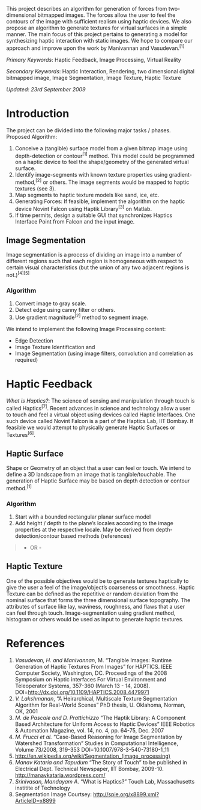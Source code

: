 

This project describes an algorithm for generation of forces from two-dimensional bitmapped images. The forces allow the user to feel the contours of the image with sufficient realism using haptic devices. We also propose an algorithm to generate textures for virtual surfaces in a simple manner. The main focus of this project pertains to generating a model for synthesizing haptic interaction with static images. We hope to compare our approach and improve upon the work by Manivannan and Vasudevan.<sup>[1]</sup>

_Primary Keywords_: Haptic Feedback, Image Processing, Virtual Reality

_Secondary Keywords_: Haptic Interaction, Rendering, two dimensional digital bitmapped image, Image Segmentation, Image Texture, Haptic Texture

_Updated: 23rd September 2009_

# Introduction #
The project can be divided into the following major tasks / phases. Proposed Algorithm:
  1. Conceive a (tangible) surface model from a given bitmap image using depth-detection or contour<sup>[1]</sup> method. This model could be programmed on a haptic device to feel the shape/geometry of the generated virtual surface.
  1. Identify image-segments with known texture properties using gradient-method,<sup>[2]</sup> or others. The image segments would be mapped to haptic textures (see 3).
  1. Map segments to haptic texture models like sand, ice, etc.
  1. Generating Forces: If feasible, implement the algorithm on the haptic device Novint Falcon using Haptik Library<sup>[3]</sup> on Matlab.
  1. If time permits, design a suitable GUI that synchronizes Haptics Interface Point from Falcon and the input image.

## Image Segmentation ##
Image segmentation is a process of dividing an image into a number of different regions such that each region is homogeneous with respect to certain visual characteristics (but the union of any two adjacent regions is not.)<sup>[4][5]</sup>

### Algorithm ###
  1. Convert image to gray scale.
  1. Detect edge using canny filter or others.
  1. Use gradient magnitude<sup>[2]</sup> method to segment image.

We intend to implement the following Image Processing content:
  * Edge Detection
  * Image Texture Identification and
  * Image Segmentation (using image filters, convolution and correlation as required)

# Haptic Feedback #
_What is Haptics?_: The science of sensing and manipulation through touch is called Haptics<sup>[7]</sup>. Recent advances in science and technology allow a user to touch and feel a virtual object using devices called Haptic Interfaces. One such device called Novint Falcon is a part of the Haptics Lab, IIT Bombay. If feasible we would attempt to physically generate Haptic Surfaces or Textures<sup>[6]</sup>.

## Haptic Surface ##
Shape or Geometry of an object that a user can feel or touch. We intend to define a 3D landscape from an image that is tangible/touchable. The generation of Haptic Surface may be based on depth detection or contour method.<sup>[1]</sup>

### Algorithm ###
  1. Start with a bounded rectangular planar surface model
  1. Add height / depth to the plane’s locales according to the image properties at the respective locale. May be derived from depth-detection/contour based methods (references)
> - OR -
## Haptic Texture ##
One of the possible objectives would be to generate textures haptically to give the user a feel of the image/object’s coarseness or smoothness. Haptic Texture can be defined as the repetitive or random deviation from the nominal surface that forms the three dimensional surface topography. The attributes of surface like lay, waviness, roughness, and flaws that a user can feel through touch. Image-segmentation using gradient method, histogram or others would be used as input to generate haptic textures.

# References #
  1. _Vasudevan, H. and Manivannan_, M. “Tangible Images: Runtime Generation of Haptic Textures From Images” for HAPTICS. IEEE Computer Society, Washington, DC. Proceedings of the 2008 Symposium on Haptic interfaces For Virtual Environment and Teleoperator Systems, 357-360 (March 13 - 14, 2008). DOI=http://dx.doi.org/10.1109/HAPTICS.2008.4479971
  1. _V. Lakshmanan_, “A Heirarchical, Multiscale Texture Segmentation Algorithm for Real-World Scenes” PhD thesis, U. Oklahoma, Norman, OK, 2001
  1. _M. de Pascale and D. Prattichizzo_ “The Haptik Library: A Component Based Architecture for Uniform Access to Haptic Devices” IEEE Robotics & Automation Magazine, vol. 14, no. 4, pp. 64-75, Dec. 2007
  1. _M. Frucci et al._ “Case-Based Reasoning for Image Segmentation by Watershed Transformation” Studies in Computational Intelligence, Volume 73/2008, 319-353 DOI=10.1007/978-3-540-73180-1\_11
  1. http://en.wikipedia.org/wiki/Segmentation_(image_processing)
  1. _Manav Kataria and Tapudum_ “The Story of Touch” to be published in Electrical Dept. Technical Newspaper, IIT Bombay, 2009-10. http://manavkataria.wordpress.com/
  1. _Srinivasan, Mandayam A._ “What is Haptics?” Touch Lab, Massachusetts institite of Technology
  1. Segmentation Image Courtsey: http://spie.org/x8899.xml?ArticleID=x8899